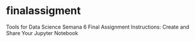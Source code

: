 # finalassigment
Tools for Data Science
Semana 6
Final Assignment Instructions: Create and Share Your Jupyter Notebook
